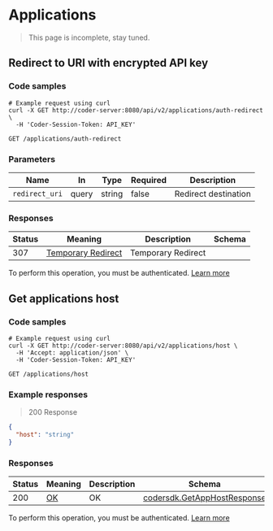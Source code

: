 # Applications

> This page is incomplete, stay tuned.

## Redirect to URI with encrypted API key

### Code samples

```shell
# Example request using curl
curl -X GET http://coder-server:8080/api/v2/applications/auth-redirect \
  -H 'Coder-Session-Token: API_KEY'
```

`GET /applications/auth-redirect`

### Parameters

| Name           | In    | Type   | Required | Description          |
| -------------- | ----- | ------ | -------- | -------------------- |
| `redirect_uri` | query | string | false    | Redirect destination |

### Responses

| Status | Meaning                                                                 | Description        | Schema |
| ------ | ----------------------------------------------------------------------- | ------------------ | ------ |
| 307    | [Temporary Redirect](https://tools.ietf.org/html/rfc7231#section-6.4.7) | Temporary Redirect |        |

To perform this operation, you must be authenticated. [Learn more](authentication.md)

## Get applications host

### Code samples

```shell
# Example request using curl
curl -X GET http://coder-server:8080/api/v2/applications/host \
  -H 'Accept: application/json' \
  -H 'Coder-Session-Token: API_KEY'
```

`GET /applications/host`

### Example responses

> 200 Response

```json
{
  "host": "string"
}
```

### Responses

| Status | Meaning                                                 | Description | Schema                                                               |
| ------ | ------------------------------------------------------- | ----------- | -------------------------------------------------------------------- |
| 200    | [OK](https://tools.ietf.org/html/rfc7231#section-6.3.1) | OK          | [codersdk.GetAppHostResponse](schemas.md#codersdkgetapphostresponse) |

To perform this operation, you must be authenticated. [Learn more](authentication.md)
